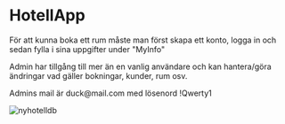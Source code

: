 # HotellApp

<p>För att kunna boka ett rum måste man först skapa ett konto, logga in och sedan fylla i sina uppgifter under "MyInfo"</p>
<p>Admin har tillgång till mer än en vanlig användare och kan hantera/göra ändringar vad gäller bokningar, kunder, rum osv.</p>
<p>Admins mail är duck@mail.com med lösenord !Qwerty1</p>



![nyhotelldb](https://user-images.githubusercontent.com/70838189/168490893-665e890d-dfb7-48b4-92ed-344d8ee91a70.png)
